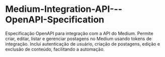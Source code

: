# Medium-Integration-API---OpenAPI-Specification
Especificação OpenAPI para integração com a API do Medium. Permite criar, editar, listar e gerenciar postagens no Medium usando tokens de integração. Inclui autenticação de usuário, criação de postagens, edição e exclusão de conteúdo, facilitando a automação.
